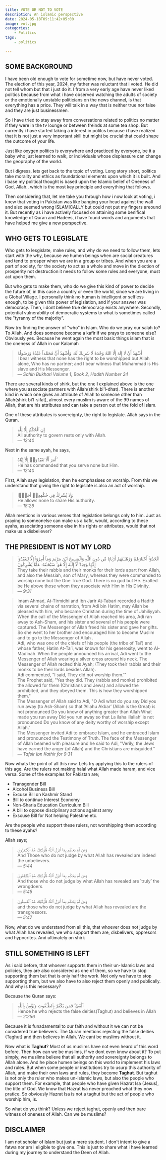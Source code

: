 ```yaml
---
title: VOTE OR NOT TO VOTE
description: An islamic perspective
date: 2024-05-18T09:11:42+05:00
image: vot.jpg
categories:
    - Politics
tags:
    - politics

---
```


## SOME BACKGROUND
I have been old enough to vote for sometime now, but have never voted. The election of this year, 2024, my father was reluctant that i voted. He did not tell whom but that i just do it. I from a very early age have never liked politics because from what i have observed watching the adults of society or the emotionally unstable politicians on the news channel, is that everything has a price. They will talk in a way that is neither true nor false and they are just businessmen.

So i have tried to stay away from conversations related to politics no matter if they were in the tv lounge or between freinds at some tea shop. But currently i have started taking a interest in politcs because i have realized that it is not just a very important skill but might be crucial that could shape the outcome of your life.

Just like oxygen politics is everywhere and practiced by everyone, be it a baby who just learned to walk, or individuals whose  displeasure can change the geopraphy of the world. 

But i digress, lets get back to the topic of voting. Long story short, politics take morality and ethics as foundational elements upon which it is built. And i base my political thought is based upon the Islamic belief of Oneness of God, Allah., which is the most key principle and everything that follows.

Then considering that, let me take you through how i now look at voting, i knew that voting in Pakistan was like banging your head against the wall and also seemed wrong ISLAMICALLY but could not put my fingers areound it. But recently as i have actively focused on attaining some benifical knowledge of Quran and Hadees, i have found words and arguments that have helped me give a new perspective.

## WHO GETS TO LEGISLATE
Who gets to lesgislate, make rules, and why do we need to follow them, lets start with the why, because we humen beings when are social creatures and tend to prosper when we are in a group or tribes. And when you are a part of society, for the society to act as a whole and move in the diection of prosperity not destruction it needs to follow some rules and everyone, must act upon them. 

But who gets to make them, who do we give this kind of power to decide the future of, in this case a country or even the world, since we are living in a Global Village. I personally think no human is intelligent or selfless enough, to be given this power of legislation, and if your answer was democracy. Then, i dont believe true democracy exists anywhere. Secondly, potential vulnerability of democratic systems to what is sometimes called the "tyranny of the majority".

Now try finding the answer of "who" in Islam. Who do we pray our salah to? To Allah. And does someone become a kafir if we prays to someone else? Obviously yes. Because he went again the most basic things islam that is the oneness of Allah in our Kalamah

>أَشْهَدُ أَنْ لَا إِلَهَ إلَّا اللهُ وَحْدَهُ لَا شَرِيكَ لَهُ، وَأَشْهَدُ أَنَّ مُحَمَّداً عَبْدُهُ وَرَسُولُهُ<br>
> I bear witness that none has the right to be worshipped but Allah alone, Who has no partner; and I bear witness that Muhammad is His slave and His Messenger.<br>
> — <cite>Sahih Bukhari Volume 1, Book 2, Hadith Number 24</cite>

There are several kinds of shirk, but the one I explained above is the one where you associate partners with Allah(shirk bi'l-dhat). There is another kind in which one gives an attribute of Allah to someone other than Allah(shirk bi'l-sifat), almost every muslim is aware of the 99 names of Allah, that are his attributes and can take a person out of the fold of Islam.

One of these attributes is sovereignty, the right to legislate. Allah says in the Quran.

> إِنِ ٱلْحُكْمُ إِلَّا لِلَّهِ<br>
>All authority to govern rests only with Allah.<br>
> — <cite>12:40</cite>

Next in the same ayah, he says,

>أَمَرَ أَلَّا تَعْبُدُوٓا۟ إِلَّآ إِيَّاهُ ۚ<br>
> He has commanded that you serve none but Him.<br>
> — <cite>12:40</cite>


First, Allah says legislation, then he exmphasises on worship. From this we understand that giving the right to legislate is also an act of worship.

>وَلَا يُشْرِكُ فِى حُكْمِهِۦٓ أَحَدًۭا<br>
>He allows none to share His authority.<br>
> — <cite>18:26</cite>

Allah mentions in various verses that legislation belongs only to him. Just as praying to someonelse can make us a kafir, would, according to these ayahs, associating someone else in his rights or attributes, would that not make us a disbeliever?

## THE PRESIDENT IS NOT MY LORD
>ٱتَّخَذُوٓا۟ أَحْبَارَهُمْ وَرُهْبَـٰنَهُمْ أَرْبَابًۭا مِّن دُونِ ٱللَّهِ وَٱلْمَسِيحَ ٱبْنَ مَرْيَمَ وَمَآ أُمِرُوٓا۟ إِلَّا لِيَعْبُدُوٓا۟ إِلَـٰهًۭا وَٰحِدًۭا ۖ لَّآ إِلَـٰهَ إِلَّا هُوَ ۚ سُبْحَـٰنَهُۥ عَمَّا يُشْرِكُونَ<br>
>They take their rabbis and their monks for their lords apart from Allah, and also the Messiah, son of Mary, whereas they were commanded to worship none but the One True God. There is no god but He. Exalted be He above those whom they associate with Him in His Divinity.<br>
> — <cite>9:31</cite>

>Imam Ahmad, At-Tirmidhi and Ibn Jarir At-Tabari recorded a Hadith via several chains of narration, from Adi bin Hatim, may Allah be pleased with him, who became Christian during the time of Jahiliyyah. When the call of the Messenger of Allah reached his area, Adi ran away to Ash-Sham, and his sister and several of his people were captured. The Messenger of Allah freed his sister and gave her gifts. So she went to her brother and encouraged him to become Muslim and to go to the Messenger of Allah .<br>
Adi, who was one of the chiefs of his people (the tribe of Tai’) and whose father, Hatim At-Ta’i, was known for his generosity, went to Al-Madinah. When the people announced his arrival, Adi went to the Messenger of Allah wearing a silver cross around his neck. The Messenger of Allah recited this Ayah; (They took their rabbis and their monks to be their lords besides Allah).<br>
Adi commented, "I said, They did not worship them.’"<br>
The Prophet said, "Yes they did. They (rabbis and monks) prohibited the allowed for them (Christians and Jews) and allowed the prohibited, and they obeyed them. This is how they worshipped them."<br>
The Messenger of Allah said to Adi, "O Adi what do you say Did you run away (to Ash-Sham) so that ‘Allahu Akbar’ (Allah is the Great) is not pronounced Do you know of anything greater than Allah What made you run away Did you run away so that La ilaha illallah’ is not pronounced Do you know of any deity worthy of worship except Allah."<br>
The Messenger invited Adi to embrace Islam, and he embraced Islam and pronounced the Testimony of Truth. The face of the Messenger of Allah beamed with pleasure and he said to Adi, "Verily, the Jews have earned the anger (of Allah) and the Christians are misguided." <br>
> — <cite>Tafsir Ibn Kathir for 9:31</cite>

Now whats the point of all this now. Lets try applying this to the rulers of this age. Are the rulers not making halal what Allah made haram, and vice versa. Some of the examples for Pakistan are;

*   Transgender Bill
*   Alcohol Business Bill
*   Excuse Bill on Kashmir Stand
*   Bill to continue Interest Economy
*   Non-Sharia Education Curriculum Bill
*   A bill to oppose disciplinary actions against army
*   Exscuse Bill for Not helping Palestine etc. 

Are the people who support these rulers, not worshipping them according to these ayahs?

Allah says;

> وَمَن لَّمْ يَحْكُم بِمَآ أَنزَلَ ٱللَّهُ فَأُو۟لَـٰٓئِكَ هُمُ ٱلْكَـٰفِرُونَ<br>
>And Those who do not judge by what Allah has revealed are indeed the unbelievers.<br>
> — <cite>5:44</cite>


>وَمَن لَّمْ يَحْكُم بِمَآ أَنزَلَ ٱللَّهُ فَأُو۟لَـٰٓئِكَ هُمُ ٱلظَّـٰلِمُونَ<br>
>And those who do not judge by what Allah has revealed are ˹truly˺ the wrongdoers.<br>
> — <cite>5:45</cite>


> وَمَن لَّمْ يَحْكُم بِمَآ أَنزَلَ ٱللَّهُ فَأُو۟لَـٰٓئِكَ هُمُ ٱلْفَـٰسِقُونَ<br>
>and those who do not judge by what Allah has revealed are the transgressors.<br>
> — <cite>5:47</cite>

Now, what do we understand from all this, that whoever does not judge by what Allah has revealed, we who support them are, disbelivers, oppresors and hypocrites. And ultimately on shirk

## STILL SOMETHING IS LEFT
As i said before, that whoever supports them in their un-Islamic laws and policies, they are also considered as one of them, so we have to stop supporting them but that is only half the work. Not only we have to stop supporting them, but we also have to also reject them openly and publically. And why is this necessary? 

Because the Quran says:
> ٱلْغَىِّ ۚ فَمَن يَكْفُرْ بِٱلطَّـٰغُوتِ وَيُؤْمِنۢ بِٱللَّهِ<br>
> Hence he who rejects the false deities(Taghut) and believes in Allah
> — <cite>2:256</cite>

Because it is funadamental to our faith and without it we can not be considered true believers. The Quran mentions rejecting the false deities (Taghut) and  then believes in Allah. We cant be muslims without it. 

Now what is **Taghut**?
Most of us muslims have not even heard of this word before. Then how can we be muslims, if we dont even know about it? To put simply, we muslims believe that all authority and sovereignty belongs to Allah alone. And he place humen beings on this world to implement his laws and rules. But when some people or institutions try to usurp this authority of Allah, and make their own laws and rules, they become **Taghut**. But taghut is not only the ruler who makes un-Islamic laws, but also the people who support them. For example, that people who have given Hazrat Isa (Jesus), the title of God. We know that Hazrat Isa never preached what they now pratice. So obviously Hazrat Isa is not a taghut but the act of people who worship him, is.

So what do you think? Unless we reject taghut, openly and then bare witness of oneness of Allah. Can we be muslims?


## DISCLAIMER
I am not scholar of Islam but just a mere student. I don't intent to give a fatwa nor am I eligible to give one. This is just to share what i have learned during my journey to understand the Deen of Allah.
